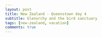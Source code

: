 ```yaml
---
layout: post
title: New Zealand - Queenstown day 4
subtitle: Glenorchy and the bird sanctuary
tags: [new-zealand, vacation]
comments: true
---
```


<figure>
  <img src="{{site.url}}/assets/img/2023-03-11-rotorua-day-1/.JPG" alt=""/>
  <figcaption></figcaption>
</figure>
